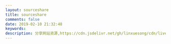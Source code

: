 ```yaml
---
layout: sourceshare
title: sourceshare
comments: false
date: 2019-02-10 21:32:48
keywords:
description: 分享网站资源,https://cdn.jsdelivr.net/gh/linxuesong/cdn/live2d_qianduan/live2d-widget-master/autoload.js
---
```


